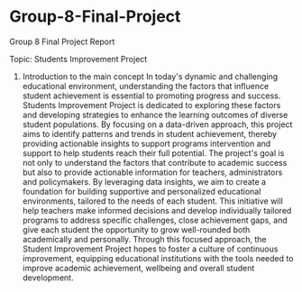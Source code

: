 # Group-8-Final-Project
Group 8 Final Project Report

  Topic: Students Improvement Project

1. Introduction to the main concept
In today's dynamic and challenging educational environment, understanding the factors that influence student achievement is essential to promoting progress and success. Students Improvement Project is dedicated to exploring these factors and developing strategies to enhance the learning outcomes of diverse student populations. By focusing on a data-driven approach, this project aims to identify patterns and trends in student achievement, thereby providing actionable insights to support programs intervention and support to help students reach their full potential.
The project's goal is not only to understand the factors that contribute to academic success but also to provide actionable information for teachers, administrators and policymakers. By leveraging data insights, we aim to create a foundation for building supportive and personalized educational environments, tailored to the needs of each student. This initiative will help teachers make informed decisions and develop individually tailored programs to address specific challenges, close achievement gaps, and give each student the opportunity to grow well-rounded both academically and personally.
Through this focused approach, the Student Improvement Project hopes to foster a culture of continuous improvement, equipping educational institutions with the tools needed to improve academic achievement, wellbeing and overall student development.
